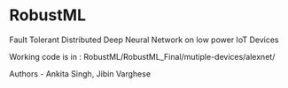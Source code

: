 # RobustML
Fault Tolerant Distributed Deep Neural Network on low power IoT Devices

Working code is in : RobustML/RobustML_Final/mutiple-devices/alexnet/

Authors - Ankita Singh, Jibin Varghese
